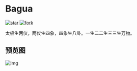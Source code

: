 # Bagua
[![star](https://gitee.com/164587694/Bagua/badge/star.svg?theme=white)](https://gitee.com/164587694/Bagua/stargazers)
[![fork](https://gitee.com/164587694/Bagua/badge/fork.svg?theme=white)](https://gitee.com/164587694/Bagua/members)

太极生两仪，两仪生四象，四象生八卦。一生二二生三三生万物。

## 预览图
![img](https://gitee.com/164587694/Bagua/blob/master/bagua.gif)